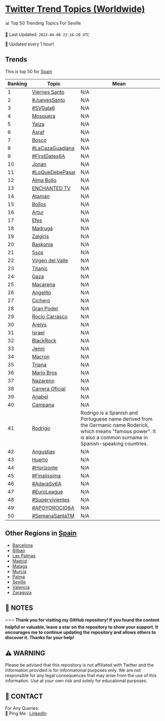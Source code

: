 [Twitter Trend Topics (Worldwide)](https://github.com/ErcinDedeoglu/Twitter-Trend-Topics)
==========


📊 Top 50 Trending Topics For Seville

📆 Last Updated: `2023-04-06 22:16:20 UTC`

🔧 Updated every 1 hour!


## Trends

This is top 50 for [Spain](</Spain>)

| Ranking | Topic | Mean |
| ------- | ------------ | ------------ |
| 1 | [Viernes Santo](http://twitter.com/search?q=Viernes+Santo) | N/A |
| 2 | [#JuevesSanto](http://twitter.com/search?q=%23JuevesSanto) | N/A |
| 3 | [#SVGala6](http://twitter.com/search?q=%23SVGala6) | N/A |
| 4 | [Mosquera](http://twitter.com/search?q=Mosquera) | N/A |
| 5 | [Yaiza](http://twitter.com/search?q=Yaiza) | N/A |
| 6 | [Asraf](http://twitter.com/search?q=Asraf) | N/A |
| 7 | [Bosco](http://twitter.com/search?q=Bosco) | N/A |
| 8 | [#LaCazaGuadiana](http://twitter.com/search?q=%23LaCazaGuadiana) | N/A |
| 9 | [#FirstDates6A](http://twitter.com/search?q=%23FirstDates6A) | N/A |
| 10 | [Jonan](http://twitter.com/search?q=Jonan) | N/A |
| 11 | [#LoQueDebePasar](http://twitter.com/search?q=%23LoQueDebePasar) | N/A |
| 12 | [Alma Bollo](http://twitter.com/search?q=Alma+Bollo) | N/A |
| 13 | [ENCHANTED TV](http://twitter.com/search?q=ENCHANTED+TV) | N/A |
| 14 | [Ataman](http://twitter.com/search?q=Ataman) | N/A |
| 15 | [Bollos](http://twitter.com/search?q=Bollos) | N/A |
| 16 | [Artur](http://twitter.com/search?q=Artur) | N/A |
| 17 | [Efes](http://twitter.com/search?q=Efes) | N/A |
| 18 | [Madrugá](http://twitter.com/search?q=Madrug%c3%a1) | N/A |
| 19 | [Zalgiris](http://twitter.com/search?q=Zalgiris) | N/A |
| 20 | [Baskonia](http://twitter.com/search?q=Baskonia) | N/A |
| 21 | [5sos](http://twitter.com/search?q=5sos) | N/A |
| 22 | [Virgen del Valle](http://twitter.com/search?q=Virgen+del+Valle) | N/A |
| 23 | [Titanic](http://twitter.com/search?q=Titanic) | N/A |
| 24 | [Gaza](http://twitter.com/search?q=Gaza) | N/A |
| 25 | [Macarena](http://twitter.com/search?q=Macarena) | N/A |
| 26 | [Angelito](http://twitter.com/search?q=Angelito) | N/A |
| 27 | [Cichero](http://twitter.com/search?q=Cichero) | N/A |
| 28 | [Gran Poder](http://twitter.com/search?q=Gran+Poder) | N/A |
| 29 | [Rocío Carrasco](http://twitter.com/search?q=Roc%c3%ado+Carrasco) | N/A |
| 30 | [Arelys](http://twitter.com/search?q=Arelys) | N/A |
| 31 | [Israel](http://twitter.com/search?q=Israel) | N/A |
| 32 | [BlackRock](http://twitter.com/search?q=BlackRock) | N/A |
| 33 | [Jenni](http://twitter.com/search?q=Jenni) | N/A |
| 34 | [Macron](http://twitter.com/search?q=Macron) | N/A |
| 35 | [Triana](http://twitter.com/search?q=Triana) | N/A |
| 36 | [Mario Bros](http://twitter.com/search?q=Mario+Bros) | N/A |
| 37 | [Nazareno](http://twitter.com/search?q=Nazareno) | N/A |
| 38 | [Carrera Oficial](http://twitter.com/search?q=Carrera+Oficial) | N/A |
| 39 | [Anabel](http://twitter.com/search?q=Anabel) | N/A |
| 40 | [Campana](http://twitter.com/search?q=Campana) | N/A |
| 41 | [Rodrigo](http://twitter.com/search?q=Rodrigo) | Rodrigo is a Spanish and Portuguese name derived from the Germanic name Roderick, which means "famous power". It is also a common surname in Spanish-speaking countries. |
| 42 | [Angustias](http://twitter.com/search?q=Angustias) | N/A |
| 43 | [Huerto](http://twitter.com/search?q=Huerto) | N/A |
| 44 | [#Horizonte](http://twitter.com/search?q=%23Horizonte) | N/A |
| 45 | [#Finalissima](http://twitter.com/search?q=%23Finalissima) | N/A |
| 46 | [#AdaraSv6A](http://twitter.com/search?q=%23AdaraSv6A) | N/A |
| 47 | [#EuroLeague](http://twitter.com/search?q=%23EuroLeague) | N/A |
| 48 | [#Supervivientes](http://twitter.com/search?q=%23Supervivientes) | N/A |
| 49 | [#APOYOROCIO6A](http://twitter.com/search?q=%23APOYOROCIO6A) | N/A |
| 50 | [#SemanaSantaTM](http://twitter.com/search?q=%23SemanaSantaTM) | N/A |



## Other Regions in [Spain](</Spain>)

* [Barcelona](</Spain/Barcelona.md>)
* [Bilbao](</Spain/Bilbao.md>)
* [Las Palmas](</Spain/Las Palmas.md>)
* [Madrid](</Spain/Madrid.md>)
* [Malaga](</Spain/Malaga.md>)
* [Murcia](</Spain/Murcia.md>)
* [Palma](</Spain/Palma.md>)
* [Seville](</Spain/Seville.md>)
* [Valencia](</Spain/Valencia.md>)
* [Zaragoza](</Spain/Zaragoza.md>)



## 📝 NOTES

⭐⭐⭐ **Thank you for visiting my GitHub repository! If you found the content helpful or valuable, leave a star on the repository to show your support. It encourages me to continue updating the repository and allows others to discover it. Thanks for your help!**


## ⚠️ WARNING

Please be advised that this repository is not affiliated with Twitter and the information provided is for informational purposes only. We are not responsible for any legal consequences that may arise from the use of this information. Use at your own risk and solely for educational purposes.


## 📨 CONTACT

 For Any Queries:  
            🏓 Ping Me : [LinkedIn](https://www.linkedin.com/in/ercindedeoglu/)
